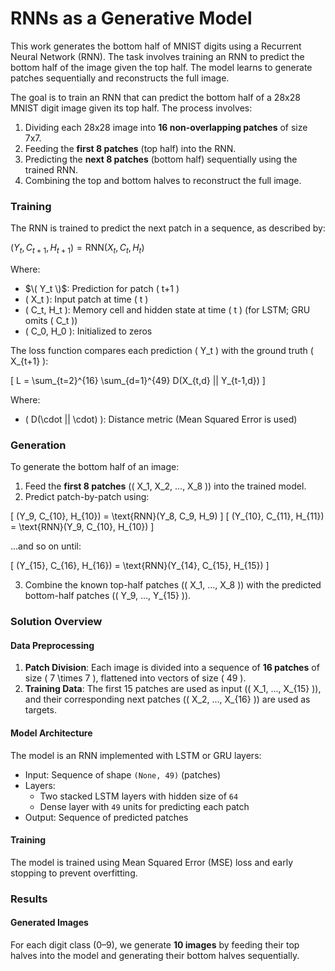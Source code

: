 # RNNs as a Generative Model

This work generates the bottom half of MNIST digits using a Recurrent Neural Network (RNN). The task involves training an RNN to predict the bottom half of the image given the top half. The model learns to generate patches sequentially and reconstructs the full image.

The goal is to train an RNN that can predict the bottom half of a 28x28 MNIST digit image given its top half. The process involves:

1. Dividing each 28x28 image into **16 non-overlapping patches** of size 7x7.
2. Feeding the **first 8 patches** (top half) into the RNN.
3. Predicting the **next 8 patches** (bottom half) sequentially using the trained RNN.
4. Combining the top and bottom halves to reconstruct the full image.
   
### Training
The RNN is trained to predict the next patch in a sequence, as described by:


$(Y_t, C_{t+1}, H_{t+1}) = \text{RNN}(X_t, C_t, H_t)$

Where:
- $\( Y_t \)$: Prediction for patch \( t+1 \)
- \( X_t \): Input patch at time \( t \)
- \( C_t, H_t \): Memory cell and hidden state at time \( t \) (for LSTM; GRU omits \( C_t \))
- \( C_0, H_0 \): Initialized to zeros

The loss function compares each prediction \( Y_t \) with the ground truth \( X_{t+1} \):

\[
L = \sum_{t=2}^{16} \sum_{d=1}^{49} D(X_{t,d} || Y_{t-1,d})
\]

Where:
- \( D(\cdot || \cdot) \): Distance metric (Mean Squared Error is used)

### Generation
To generate the bottom half of an image:
1. Feed the **first 8 patches** (\( X_1, X_2, ..., X_8 \)) into the trained model.
2. Predict patch-by-patch using:

\[
(Y_9, C_{10}, H_{10}) = \text{RNN}(Y_8, C_9, H_9)
\]
\[
(Y_{10}, C_{11}, H_{11}) = \text{RNN}(Y_9, C_{10}, H_{10})
\]

...and so on until:

\[
(Y_{15}, C_{16}, H_{16}) = \text{RNN}(Y_{14}, C_{15}, H_{15})
\]

3. Combine the known top-half patches (\( X_1, ..., X_8 \)) with the predicted bottom-half patches (\( Y_9, ..., Y_{15} \)).

### Solution Overview

#### Data Preprocessing
1. **Patch Division**: Each image is divided into a sequence of **16 patches** of size \( 7 \times 7 \), flattened into vectors of size \( 49 \).
2. **Training Data**: The first 15 patches are used as input (\( X_1, ..., X_{15} \)), and their corresponding next patches (\( X_2, ..., X_{16} \)) are used as targets.

#### Model Architecture
The model is an RNN implemented with LSTM or GRU layers:
- Input: Sequence of shape `(None, 49)` (patches)
- Layers:
    - Two stacked LSTM layers with hidden size of `64`
    - Dense layer with `49` units for predicting each patch
- Output: Sequence of predicted patches

#### Training
The model is trained using Mean Squared Error (MSE) loss and early stopping to prevent overfitting.

### Results

#### Generated Images
For each digit class (0–9), we generate **10 images** by feeding their top halves into the model and generating their bottom halves sequentially.



